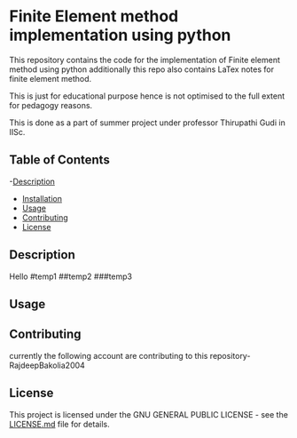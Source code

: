 # Finite Element method implementation using python

This repository contains the code for the implementation of Finite element method using python additionally this repo also contains LaTex notes
for finite element method. 

This is just for educational purpose hence is not optimised to the full extent for pedagogy reasons.

This is done as a part of summer project under professor Thirupathi Gudi in IISc.

## Table of Contents
 
-[Description](#description)
- [Installation](#installation)
- [Usage](#usage)
- [Contributing](#contributing)
- [License](#license)

## Description

Hello
#temp1
##temp2
###temp3

## Usage

## Contributing
currently the following account are contributing to this repository-
RajdeepBakolia2004

## License
This project is licensed under the GNU GENERAL PUBLIC LICENSE - see the [LICENSE.md](LICENSE) file for details.
